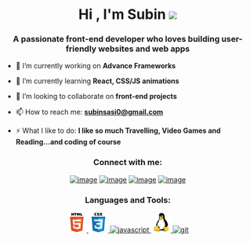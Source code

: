 <h1 align="center">Hi , I'm Subin <img height="40" src="https://emoji.gg/assets/emoji/7333-parrotdance.gif"></h1>
<h3 align="center">A passionate front-end developer who loves building user-friendly websites and web apps</h3>

- 🔭 I’m currently working on **Advance Frameworks**

- 🌱 I’m currently learning **React, CSS/JS animations**

- 👯 I’m looking to collaborate on **front-end projects**

- 📫 How to reach me: **subinsasi0@gmail.com**

- ⚡ What I like to do: **I like so much Travelling, Video Games and Reading...and coding of course**

<h3 align="center">Connect with me:</h3>
<div align="center">

[![image](https://img.shields.io/badge/LinkedIn-0077B5?style=for-the-badge&logo=linkedin&logoColor=white)](http://www.linkedin.com/in/subin-sasi)
[![image](https://img.shields.io/badge/Instagram-E4405F?style=for-the-badge&logo=instagram&logoColor=white)](https://www.instagram.com/subin_sasi_/)
[![image](https://img.shields.io/badge/Twitter-1DA1F2?style=for-the-badge&logo=twitter&logoColor=white)](https://twitter.com/sasi_subin?t=mEZ4biKzq2WA5RmzPvwsJQ&s=09)
[![image](https://img.shields.io/badge/Gmail-D14836?style=for-the-badge&logo=gmail&logoColor=white)](mailto:subinsasi@gmail.com)
  
</div>

<h3 align="center">Languages and Tools:</h3>

<p align="center"> 
  <a href="" target="_blank">
    <img src="https://raw.githubusercontent.com/devicons/devicon/master/icons/html5/html5-original-wordmark.svg" alt="html5" width="40" height="40"/> 
  </a>
  <a href="https://www.w3schools.com/css/" target="_blank"> 
    <img src="https://raw.githubusercontent.com/devicons/devicon/master/icons/css3/css3-original-wordmark.svg" alt="css3" width="40" height="40"/> 
  </a>   
  <a href="https://developer.mozilla.org/en-US/docs/Web/JavaScript" target="_blank"> 
    <img src="https://user-images.githubusercontent.com/97297260/160990952-dfb54eaa-a502-4656-8632-3c14c3cf85ca.png" alt="javascript" width="40" height="40"/> 
  </a> 
  <a href="https://www.linux.org/" target="_blank"> 
    <img src="https://raw.githubusercontent.com/devicons/devicon/master/icons/linux/linux-original.svg" alt="linux" width="40" height="40"/> 
  </a> 
  <a href="https://git-scm.com/" target="_blank"> 
    <img src="https://www.vectorlogo.zone/logos/git-scm/git-scm-icon.svg" alt="git" width="40" height="40"/> 
  </a>
</p>





